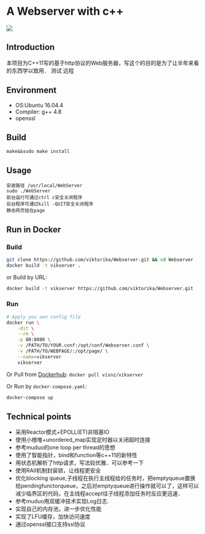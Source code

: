 A Webserver with c++
====
![](https://img.shields.io/badge/language-c++-green.svg)

Introduction
----
本项目为C++11写的基于http协议的Web服务器，写这个的目的是为了让半年来看的东西学以致用．
测试
远程

Environment
----
* OS:Ubuntu 16.04.4
* Compiler: g++ 4.8
* openssl

## Build

	make&&sudo make install

## Usage

	安装路径 /usr/local/WebServer
	sudo ./WebServer
	前台运行可通过ctrl c安全关闭程序
	后台程序可通过kill -QUIT安全关闭程序
	静态网页挂在page

	
## Run in Docker

### Build
```sh
git clone https://github.com/viktorika/Webserver.git && cd Webserver
docker build -t vikserver .
```
or Build by URL:
```sh
docker build -t vikserver https://github.com/viktorika/Webserver.git
```

### Run
```sh
# Apply you own config file
docker run \
	-dit \
	--rm \
    -p 80:8080 \
	-v /PATH/TO/YOUR.conf:/opt/conf/Webserver.conf \
	-v /PATH/TO/WEBPAGE/:/opt/page/ \
	--name=vikserver
	vikserver
```

Or Pull from [Dockerhub](https://hub.docker.com/r/visnz/vikserver): ``docker pull visnz/vikserver``

Or Run by ``docker-compose.yaml``:
```sh
docker-compose up
```
	
Technical points
----
* 采用Reactor模式+EPOLL(ET)非阻塞IO
* 使用小根堆+unordered_map实现定时器以关闭超时连接
* 参考muduo的one loop per thread的思想
* 使用了智能指针，bind和function等c++11的新特性
* 用状态机解析了http请求，写法较优雅．可以参考一下
* 使用RAII机制封装锁，让线程更安全
* 优化blocking queue,子线程在执行主线程给的任务时，把emptyqueue置换给pendingfunctorqueue，之后对emptyqueue进行操作就可以了，这样可以减少临界区的代码，在主线程accept往子线程添加任务时反应更迅速．
* 参考muduo用双缓冲技术实现Log日志.
* 实现自己的内存池，进一步优化性能
* 实现了LFU缓存，加快访问速度
* 通过openssl接口支持ssl协议
